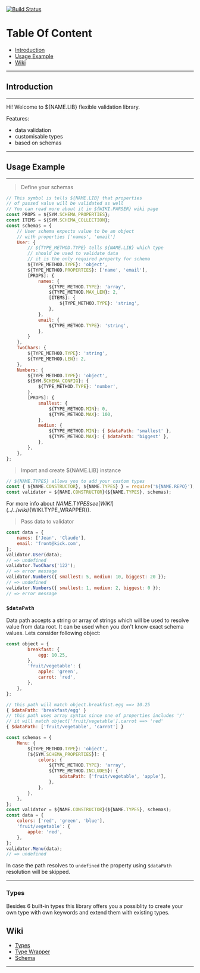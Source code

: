 [![Build Status](https://travis-ci.org/krnik/${NAME.REPO}.svg?branch=master)](https://travis-ci.org/krnik/${NAME.REPO})
# Table Of Content
- [Introduction](#introduction)
- [Usage Example](#usage-example)
- [Wiki](#wiki)
***
## Introduction
***
Hi! Welcome to ${NAME.LIB} flexible validation library.

Features:
- data validation
- customisable types
- based on schemas
***
## Usage Example
***
> Define your schemas
```javascript
// This symbol is tells ${NAME.LIB} that properties
// of passed value will be validated as well
// You can read more about it in ${WIKI.PARSER} wiki page
const PROPS = ${SYM.SCHEMA_PROPERTIES};
const ITEMS = ${SYM.SCHEMA_COLLECTION};
const schemas = {
    // User schema expects value to be an object
    // with properties ['names', 'email']
    User: {
        // ${TYPE_METHOD.TYPE} tells ${NAME.LIB} which type
        // should be used to validate data
        // it is the only required property for schema
        ${TYPE_METHOD.TYPE}: 'object',
        ${TYPE_METHOD.PROPERTIES}: ['name', 'email'],
        [PROPS]: {
            names: {
                ${TYPE_METHOD.TYPE}: 'array',
                ${TYPE_METHOD.MAX_LEN}: 2,
                [ITEMS]: {
                    ${TYPE_METHOD.TYPE}: 'string',
                },
            },
            email: {
                ${TYPE_METHOD.TYPE}: 'string',
            },
        }
    },
    TwoChars: {
        ${TYPE_METHOD.TYPE}: 'string',
        ${TYPE_METHOD.LEN}: 2,
    },
    Numbers: {
        ${TYPE_METHOD.TYPE}: 'object',
        ${SYM.SCHEMA_CONFIG}: {
            ${TYPE_METHOD.TYPE}: 'number',
        },
        [PROPS]: {
            smallest: {
                ${TYPE_METHOD.MIN}: 0,
                ${TYPE_METHOD.MAX}: 100,
            },
            medium: {
                ${TYPE_METHOD.MIN}: { $dataPath: 'smallest' },
                ${TYPE_METHOD.MAX}: { $dataPath: 'biggest' },
            },
        },
    },
};
```
> Import and create ${NAME.LIB} instance
```javascript
// ${NAME.TYPES} allows you to add your custom types
const { ${NAME.CONSTRUCTOR}, ${NAME.TYPES} } = require('${NAME.REPO}');
const validator = ${NAME.CONSTRUCTOR}(${NAME.TYPES}, schemas);
```
For more info about ${NAME.TYPES} see [WIKI](../../wiki/${WIKI.TYPE_WRAPPER}).
> Pass data to validator
```javascript
const data = {
    names: ['Jean', 'Claude'],
    email: 'front@kick.com',
};
validator.User(data);
// => undefined
validator.TwoChars('122');
// => error message
validator.Numbers({ smallest: 5, medium: 10, biggest: 20 });
// => undefined
validator.Numbers({ smallest: 1, medium: 2, biggest: 0 });
// => error message
```

### `$dataPath`
Data path accepts a string or array of strings which will be used to resolve value from data root.
It can be used when you don't know exact schema values.
Lets consider following object:
```javascript
const object = {
        breakfast: {
            egg: 10.25,
        },
        'fruit/vegetable': {
            apple: 'green',
            carrot: 'red',
        },
    },
};
```

```javascript
// this path will match object.breakfast.egg ==> 10.25
{ $dataPath: 'breakfast/egg' }
// this path uses array syntax since one of properties includes '/'
// it will match object['fruit/vegetable'].carrot ==> 'red'
{ $dataPath: ['fruit/vegetable', 'carrot'] }

const schemas = {
    Menu: {
        ${TYPE_METHOD.TYPE}: 'object',
        [${SYM.SCHEMA_PROPERTIES}]: {
            colors: {
                ${TYPE_METHOD.TYPE}: 'array',
                ${TYPE_METHOD.INCLUDES}: {
                    $dataPath: ['fruit/vegetable', 'apple'],
                },
            },
        },
    },
};
const validator = ${NAME.CONSTRUCTOR}(${NAME.TYPES}, schemas);
const data = {
    colors: ['red', 'green', 'blue'],
    'fruit/vegetable': {
        apple: 'red',
    },
};
validator.Menu(data);
// => undefined
```
In case the path resolves to `undefined` the property using `$dataPath` resolution will be skipped.
***

### Types
Besides 6 built-in types this library offers you a possiblity to create your own type with own keywords and extend them with existing types.

## Wiki
- [Types](../../wiki/${WIKI.TYPE})
- [Type Wrapper](../../wiki/${WIKI.TYPE_WRAPPER})
- [Schema](../../wiki/${WIKI.PARSER})
***
